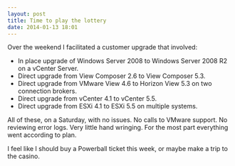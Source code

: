 ```yaml
---
layout: post
title: Time to play the lottery
date: 2014-01-13 18:01
---
```



Over the weekend I facilitated a customer upgrade that involved:

*   In place upgrade of Windows Server 2008 to Windows Server 2008 R2 on a vCenter Server.
*   Direct upgrade from View Composer 2.6 to View Composer 5.3.
*   Direct upgrade from VMware View 4.6 to Horizon View 5.3 on two connection brokers.
*   Direct upgrade from vCenter 4.1 to vCenter 5.5.
*   Direct upgrade from ESXi 4.1 to ESXi 5.5 on multiple systems.

All of these, on a Saturday, with no issues. No calls to VMware support. No reviewing error logs. Very little hand wringing. For the most part everything went according to plan.

I feel like I should buy a Powerball ticket this week, or maybe make a trip to the casino.
